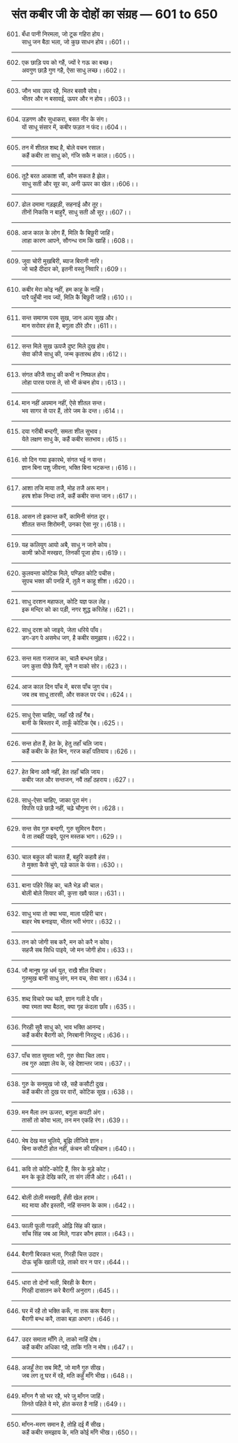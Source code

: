 # संत कबीर जी के दोहों का संग्रह — 601 to 650

601. बँधा पानी निरमला, जो टूक गहिरा होय।\
     साधु जन बैठा भला, जो कुछ साधन होय।।601।।

---

602. एक छाड़ि पय को गहैं, ज्यों रे गऊ का बच्छ।\
     अवगुण छाड़ै गुण गहै, ऐसा साधु लच्छ।।602।।

---

603. जौन भाव उपर रहै, भितर बसावै सोय।\
     भीतर और न बसावई, ऊपर और न होय।।603।।

---

604. उड़गण और सुधाकरा, बसत नीर के संग।\
     यों साधू संसार में, कबीर फड़त न फंद।।604।।

---

605. तन में शीतल शब्द है, बोले वचन रसाल।\
     कहैं कबीर ता साधु को, गंजि सकै न काल।।605।।

---

606. तूटै बरत आकाश सौं, कौन सकत है झेल।\
     साधु सती और सूर का, अनी ऊपर का खेल।।606।।

---

607. ढोल दमामा गड़झड़ी, सहनाई और तूर।\
     तीनों निकसि न बाहुरैं, साधु सती औ सूर।।607।।

---

608. आज काल के लोग हैं, मिलि कै बिछुरी जाहिं।\
     लाहा कारण आपने, सौगन्ध राम कि खाहिं।।608।।

---

609. जुवा चोरी मुखबिरी, ब्याज बिरानी नारि।\
     जो चाहै दीदार को, इतनी वस्तु निवारि।।609।।

---

610. कबीर मेरा कोइ नहीं, हम काहू के नाहिं।\
     पारै पहुँची नाव ज्यों, मिलि कै बिछुरी जाहिं।।610।।

---

611. सन्त समागम परम सुख, जान अल्प सुख और।\
     मान सरोवर हंस है, बगुला ठौरे ठौर।।611।।

---

612. सन्त मिले सुख ऊपजै दुष्ट मिले दुख होय।\
     सेवा कीजै साधु की, जन्म कृतारथ होय।।612।।

---

613. संगत कीजै साधु की कभी न निष्फल होय।\
     लोहा पारस परस ते, सो भी कंचन होय।।613।।

---

614. मान नहीं अपमान नहीं, ऐसे शीतल सन्त।\
     भव सागर से पार हैं, तोरे जम के दन्त।।614।।

---

615. दया गरीबी बन्दगी, समता शील सुभाव।\
     येते लक्षण साधु के, कहैं कबीर सतभाव।।615।।

---

616. सो दिन गया इकारथे, संगत भई न सन्त।\
     ज्ञान बिना पशु जीवना, भक्ति बिना भटकन्त।।616।।

---

617. आशा तजि माया तजै, मोह तजै अरू मान।\
     हरष शोक निन्दा तजै, कहैं कबीर सन्त जान।।617।।

---

618. आसन तो इकान्त करैं, कामिनी संगत दूर।\
     शीतल सन्त शिरोमनी, उनका ऐसा नूर।।618।।

---

619. यह कलियुग आयो अबै, साधु न जाने कोय।\
     कामी क्रोधी मस्खरा, तिनकी पूजा होय।।619।।

---

620. कुलवन्ता कोटिक मिले, पण्डित कोटि पचीस।\
     सुपच भक्त की पनहि में, तुलै न काहू शीश।।620।।

---

621. साधु दरशन महाफल, कोटि यज्ञ फल लेह।\
     इक मन्दिर को का पड़ी, नगर शुद्ध करिलेह।।621।।

---

622. साधु दरश को जाइये, जेता धरिये पाँय।\
     डग-डग पे असमेध जग, है कबीर समुझाय।।622।।

---

623. सन्त मता गजराज का, चालै बन्धन छोड़।\
     जग कुत्ता पीछे फिरैं, सुनै न वाको सोर।।623।।

---

624. आज काल दिन पाँच में, बरस पाँच जुग पंच।\
     जब तब साधू तारसी, और सकल पर पंच।।624।।

---

625. साधु ऐसा चाहिए, जहाँ रहै तहँ गैब।\
     बानी के बिस्तार में, ताकूँ कोटिक ऐब।।625।।

---

626. सन्त होत हैं, हेत के, हेतु तहाँ चलि जाय।\
     कहैं कबीर के हेत बिन, गरज कहाँ पतियाय।।626।।

---

627. हेत बिना आवै नहीं, हेत तहाँ चलि जाय।\
     कबीर जल और सन्तजन, नवैं तहाँ ठहराय।।627।।

---

628. साधु-ऐसा चाहिए, जाका पूरा मंग।\
     विपत्ति पड़े छाड़ै नहीं, चढ़े चौगुना रंग।।628।।

---

629. सन्त सेव गुरु बन्दगी, गुरु सुमिरन वैराग।\
     ये ता तबही पाइये, पूरन मस्तक भाग।।629।।

---

630. चाल बकुल की चलत हैं, बहुरि कहावै हंस।\
     ते मुक्ता कैसे चुंगे, पड़े काल के फंस।।630।।

---

631. बाना पहिरे सिंह का, चलै भेड़ की चाल।\
     बोली बोले सियार की, कुत्ता खवै फाल।।631।।

---

632. साधु भया तो क्या भया, माला पहिरी चार।\
     बाहर भेष बनाइया, भीतर भरी भंगार।।632।।

---

633. तन को जोगी सब करै, मन को करै न कोय।\
     सहजै सब सिधि पाइये, जो मन जोगी होय।।633।।

---

634. जौ मानुष गृह धर्म युत, राखै शील विचार।\
     गुरुमुख बानी साधु संग, मन वच, सेवा सार।।634।।

---

635. शब्द विचारे पथ चलै, ज्ञान गली दे पाँव।\
     क्या रमता क्या बैठता, क्या गृह कंदला छाँव।।635।।

---

636. गिरही सुवै साधु को, भाव भक्ति आनन्द।\
     कहैं कबीर बैरागी को, निरबानी निरदुन्द।।636।।

---

637. पाँच सात सुमता भरी, गुरु सेवा चित लाय।\
     तब गुरु आज्ञा लेय के, रहे देशान्तर जाय।।637।।

---

638. गुरु के सनमुख जो रहै, सहै कसौटी दुख।\
     कहैं कबीर तो दुख पर वारों, कोटिक सूख।।638।।

---

639. मन मैला तन ऊजरा, बगुला कपटी अंग।\
     तासों तो कौवा भला, तन मन एकहि रंग।।639।।

---

640. भेष देख मत भूलिये, बूझि लीजिये ज्ञान।\
     बिना कसौटी होत नहीं, कंचन की पहिचान।।640।।

---

641. कवि तो कोटि-कोटि हैं, सिर के मुड़े कोट।\
     मन के कूड़े देखि करि, ता संग लीजै ओट।।641।।

---

642. बोली ठोली मस्खरी, हँसी खेल हराम।\
     मद माया और इस्तरी, नहिं सन्तन के काम।।642।।

---

643. फाली फूली गाडरी, ओढ़ि सिंह की खाल।\
     साँच सिंह जब आ मिले, गाडर कौन हवाल।।643।।

---

644. बैरागी बिरकत भला, गिरही चित्त उदार।\
     दोऊ चूकि खाली पड़े, ताको वार न पार।।644।।

---

645. धारा तो दोनों भली, बिरही के बैराग।\
     गिरही दासातन करे बैरागी अनुराग।।645।।

---

646. घर में रहै तो भक्ति करूँ, ना तरू करू बैराग।\
     बैरागी बन्ध करै, ताका बड़ा अभाग।।646।।

---

647. उदर समाता माँगि ले, ताको नाहिं दोष।\
     कहैं कबीर अधिका गहै, ताकि गति न मोष।।647।।

---

648. अजहूँ तेरा सब मिटैं, जो मानै गुरु सीख।\
     जब लग तू घर में रहै, मति कहुँ माँगे भीख।।648।।

---

649. माँगन गै सो भर रहै, भरे जु माँगन जाहिं।\
     तिनते पहिले वे मरे, होत करत है नाहिं।।649।।

---

650. माँगन-मरण समान है, तोहि दई मैं सीख।\
     कहैं कबीर समझाय के, मति कोई माँगे भीख।।650।।
